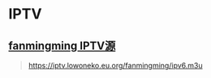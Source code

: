 # IPTV

## [fanmingming IPTV源](http://www.fanmingming.com/ipv6.m3u)

> https://iptv.lowoneko.eu.org/fanmingming/ipv6.m3u
